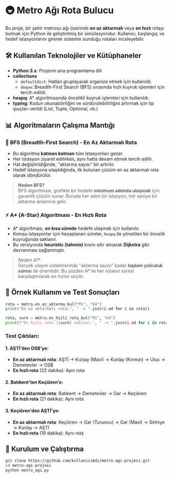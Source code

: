 
# 🚇 Metro Ağı Rota Bulucu

Bu proje, bir şehir metrosu ağı üzerinde **en az aktarmalı** veya **en hızlı** rotayı bulmak için Python ile geliştirilmiş bir simülasyondur. Kullanıcı, başlangıç ve hedef istasyonlarını girerek sistemin sunduğu rotaları inceleyebilir.

## 🛠️ Kullanılan Teknolojiler ve Kütüphaneler

- **Python 3.x**: Projenin ana programlama dili
- **collections**
  - `defaultdict`: Hatları gruplayarak organize etmek için kullanıldı.
  - `deque`: Breadth-First Search (BFS) sırasında hızlı kuyruk işlemleri için tercih edildi.
- **heapq**: A* algoritmasında öncelikli kuyruk işlemleri için kullanıldı.
- **typing**: Kodun okunabilirliğini ve sürdürülebilirliğini artırmak için tip ipuçları verildi (List, Tuple, Optional, vb.)

## 📊 Algoritmaların Çalışma Mantığı

### 🔄 BFS (Breadth-First Search) - En Az Aktarmalı Rota

- Bu algoritma **katman katman** tüm istasyonları gezer.
- Her istasyon ziyaret edilirken, aynı hatta devam etmek tercih edilir.
- Hat değiştirildiğinde, "aktarma sayısı" bir artırılır.
- Hedef istasyona ulaşıldığında, ilk bulunan çözüm en az aktarmalı rota olarak döndürülür.

> **Neden BFS?**  
> BFS algoritması, grafikte bir hedefe **minimum adımda ulaşmak** için garantili çözüm sunar. Burada her adım bir istasyon, her seviye bir aktarma anlamına gelir.

### ⚡ A* (A-Star) Algoritması - En Hızlı Rota

- A* algoritması, **en kısa sürede** hedefe ulaşmak için kullanılır.
- Komşu istasyonlar için hesaplanan süreler, `heapq` ile yönetilen bir öncelik kuyruğunda saklanır.
- Bu versiyonda **heuristic (tahmin)** kısmı sıfır alınarak **Dijkstra** gibi davranması sağlanmıştır.

> **Neden A*?**  
> Gerçek ulaşım sistemlerinde "aktarma sayısı" kadar **toplam yolculuk süresi** de önemlidir. Bu yüzden A* ile her rotanın süresi karşılaştırılarak en hızlısı seçilir.

## 🚀 Örnek Kullanım ve Test Sonuçları

```python
rota = metro.en_az_aktarma_bul("M1", "K4")
print("En az aktarmalı rota:", " -> ".join(i.ad for i in rota))

rota, sure = metro.en_hizli_rota_bul("M1", "K4")
print(f"En hızlı rota ({sure} dakika):", " -> ".join(i.ad for i in rota))
```

### Test Çıktıları:

#### 1. AŞTİ'den OSB'ye:
- **En az aktarmalı rota**: AŞTİ -> Kızılay (Mavi) -> Kızılay (Kırmızı) -> Ulus -> Demetevler -> OSB  
- **En hızlı rota** (22 dakika): Aynı rota

#### 2. Batıkent'ten Keçiören'e:
- **En az aktarmalı rota**: Batıkent -> Demetevler -> Gar -> Keçiören  
- **En hızlı rota** (21 dakika): Aynı rota

#### 3. Keçiören'den AŞTİ'ye:
- **En az aktarmalı rota**: Keçiören -> Gar (Turuncu) -> Gar (Mavi) -> Sıhhiye -> Kızılay -> AŞTİ  
- **En hızlı rota** (19 dakika): Aynı rota

## 📌 Kurulum ve Çalıştırma

```bash
git clone https://github.com/kullaniciAdi/metro-agi-projesi.git
cd metro-agi-projesi
python metro_agi.py
```
